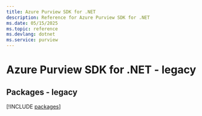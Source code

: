```yaml
---
title: Azure Purview SDK for .NET
description: Reference for Azure Purview SDK for .NET
ms.date: 05/15/2025
ms.topic: reference
ms.devlang: dotnet
ms.service: purview
---
```

# Azure Purview SDK for .NET - legacy
## Packages - legacy
[!INCLUDE [packages](purview-index.md)]